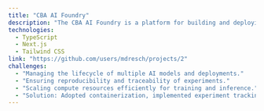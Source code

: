 ```yaml
---
title: "CBA AI Foundry"
description: "The CBA AI Foundry is a platform for building and deploying AI models. It seems you're diving deep into AI and machine learning frameworks."
technologies:
  - TypeScript
  - Next.js
  - Tailwind CSS
link: "https://github.com/users/mdresch/projects/2"
challenges:
  - "Managing the lifecycle of multiple AI models and deployments."
  - "Ensuring reproducibility and traceability of experiments."
  - "Scaling compute resources efficiently for training and inference."
  - "Solution: Adopted containerization, implemented experiment tracking, and used cloud-based scaling strategies."
---
```

